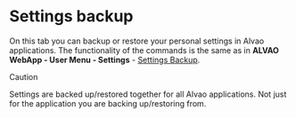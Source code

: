 # Settings backup
 
On this tab you can backup or restore your personal settings in Alvao applications. The functionality of the commands is the same as in **ALVAO WebApp - User Menu - Settings** - [Settings Backup](../../../alvao-webapp/settings/settings-backup).

> [!CAUTION]
> Settings are backed up/restored together for all Alvao applications. Not just for the application you are backing up/restoring from.
